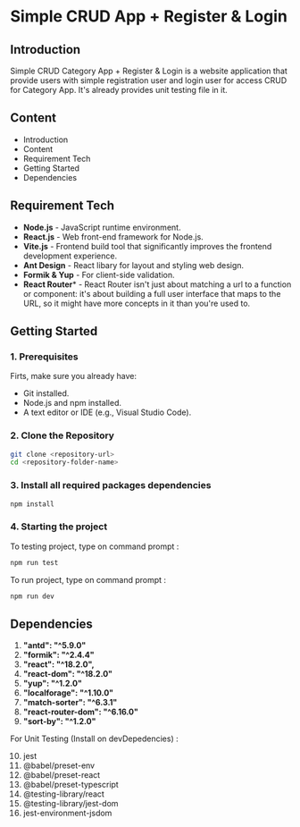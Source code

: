 # Simple CRUD App + Register & Login
## Introduction

Simple CRUD Category App + Register & Login is a website application that provide users with simple registration user and login user for access CRUD for Category App. It's already provides unit testing file in it.

## Content
* Introduction
* Content
* Requirement Tech
* Getting Started
* Dependencies

## Requirement Tech

- **Node.js** - JavaScript runtime environment.
- **React.js** - Web front-end framework for Node.js.
- **Vite.js** - Frontend build tool that significantly improves the frontend development experience.
- **Ant Design** - React libary for layout and styling web design.
- **Formik & Yup** - For client-side validation.
- **React Router*** - React Router isn't just about matching a url to a function or component: it's about building a full user interface that maps to the URL, so it might have more concepts in it than you're used to.

## Getting Started

### 1. Prerequisites

Firts, make sure you already have:

- Git installed.
- Node.js and npm installed.
- A text editor or IDE (e.g., Visual Studio Code).

### 2. Clone the Repository

```bash
git clone <repository-url>
cd <repository-folder-name>
```

### 3. Install all required packages dependencies

```bash
npm install
```

### 4. Starting the project

To testing project, type on command prompt :
```bash
npm run test
```

To run project, type on command prompt :
```bash
npm run dev
```

## Dependencies

1. **"antd": "^5.9.0"**
2. **"formik": "^2.4.4"** 
3. **"react": "^18.2.0",**
4. **"react-dom": "^18.2.0"**
5. **"yup": "^1.2.0"**
6. **"localforage": "^1.10.0"**
7. **"match-sorter": "^6.3.1"**
8. **"react-router-dom": "^6.16.0"**
9. **"sort-by": "^1.2.0"**

For Unit Testing (Install on devDepedencies) : 

10. jest 
11. @babel/preset-env 
12. @babel/preset-react
13. @babel/preset-typescript 
14. @testing-library/react 
15. @testing-library/jest-dom 
16. jest-environment-jsdom
